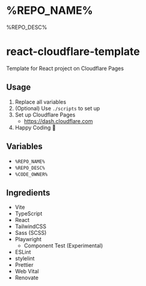 # %REPO_NAME%
%REPO_DESC%

<!-- Remove below! -->

# react-cloudflare-template

Template for React project on Cloudflare Pages

## Usage

1. Replace all variables
2. (Optional) Use `./scripts` to set up
3. Set up Cloudflare Pages
    - https://dash.cloudflare.com
4. Happy Coding :tada:

## Variables

- `%REPO_NAME%`
- `%REPO_DESC%`
- `%CODE_OWNER%`

## Ingredients

- Vite
- TypeScript
- React
- TailwindCSS
- Sass (SCSS)
- Playwright
    - Component Test (Experimental)
- ESLint
- stylelint
- Prettier
- Web Vital
- Renovate
